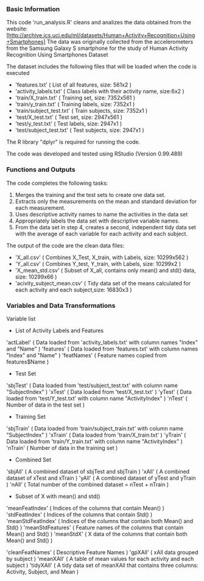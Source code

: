 ### Basic Information

This code 'run_analysis.R' cleans and analizes the data obtained from the website:
[http://archive.ics.uci.edu/ml/datasets/Human+Activity+Recognition+Using+Smartphones]
The data was originally collected from the accelerometers from the Samsung Galaxy S smartphone 
for the study of Human Activity Recognition Using Smartphones Dataset

The dataset includes the following files that will be loaded when the code is executed

- 'features.txt'           ( List of all features, size: 561x2 )
- 'activity_labels.txt'    ( Class labels with their activity name, size:6x2 )
- 'train/X_train.txt'      ( Training set,    size: 7352x561 )
- 'train/y_train.txt'      ( Training labels, size: 7352x1 )
- 'train/subject_test.txt' ( Train subjects,  size: 7352x1 )
- 'test/X_test.txt'        ( Test set,        size: 2947x561 )
- 'test/y_test.txt'        ( Test labels,     size: 2947x1 )
- 'test/subject_test.txt'  ( Test subjects,   size: 2947x1 )

The R library "dplyr" is required for running the code.

The code was developed and tested using RStudio (Version 0.99.489)

### Functions and Outputs

The code completes the following tasks:

1. Merges the training and the test sets to create one data set.
2. Extracts only the measurements on the mean and standard deviation for each measurement.
3. Uses descriptive activity names to name the activities in the data set
4. Appropriately labels the data set with descriptive variable names.
5. From the data set in step 4, creates a second, independent tidy data set with the 
   average of each variable for each activity and each subject.

The output of the code are the clean data files:

- 'X_all.csv'                ( Combines X_Test, X_train, with Labels,                size: 10299x562 )
- 'Y_all.csv'                ( Combines Y_test, Y_train, with Labels,                size: 10299x2 )
- 'X_mean_std.csv'           ( Subset of X_all, contains only mean() and std() data, size: 10299x66 )
- 'acivity_subject_mean.csv' ( Tidy data set of the means calculated for each activity and each subject,size: 16830x3 ) 

### Variables and Data Transformations 


Variable list

- List of Activity Labels and Features

'actLabel'  ( Data loaded from 'activity_labels.txt' with column names "Index" and "Name" )
'features'  ( Data loaded from 'features.txt' with column names "Index" and "Name" )
'featNames' ( Feature names copied from features$Name )

- Test Set

'sbjTest'   ( Data loaded from 'test/subject_test.txt' with column name "SubjectIndex" )
'xTest'     ( Data loaded from 'test/X_test.txt' )
'yTest'     ( Data loaded from 'test/Y_test.txt' with column name "ActivityIndex" )
'nTest'     ( Number of data in the test set )

- Training Set

'sbjTrain'  ( Data loaded from 'train/subject_train.txt' with column name "SubjectIndex" )
'xTrain'    ( Data loaded from 'train/X_train.txt' )
'yTrain'    ( Data loaded from 'train/Y_train.txt' with column name "ActivityIndex" )
'nTrain'    ( Number of data in the training set )

- Combined Set

'sbjAll'    ( A combined dataset of sbjTest and sbjTrain )
'xAll'      ( A combined dataset of xTest and xTrain )
'yAll'      ( A combined dataset of yTest and yTrain )
'nAll'      ( Total number of the combined dataset = nTest + nTrain )

- Subset of X with mean() and std() 

'meanFeatIndex'    ( Indices of the columns that contain Mean() )
'stdFeatIndex'     ( Indices of the columns that contain Std() )
'meanStdFeatIndex' ( Indices of the columns that contain both Mean() and Std() )
'meanStdFeatures'  ( Feature names of the columns that contain Mean() and Std() )
'meanStdX'         ( X data of the columns that contain both Mean() and Std() )

'cleanFeatNames'   ( Descriptive Feature Names )
'gpXAll'           ( xAll data grouped by subject )
'meanXAll'         ( A table of mean values for each activity and each subject )
'tidyXAll'         ( A tidy data set of meanXAll that contains three columns: Activity, Subject, and Mean )

